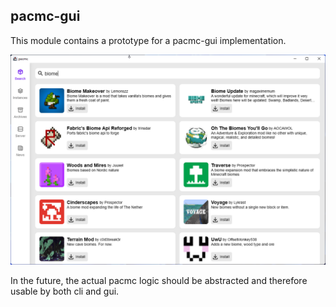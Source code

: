 ## pacmc-gui

This module contains a prototype for a pacmc-gui implementation.

![](images/pacmc_gui_preview.png)

In the future, the actual pacmc logic should be abstracted and therefore usable by both cli and gui.
